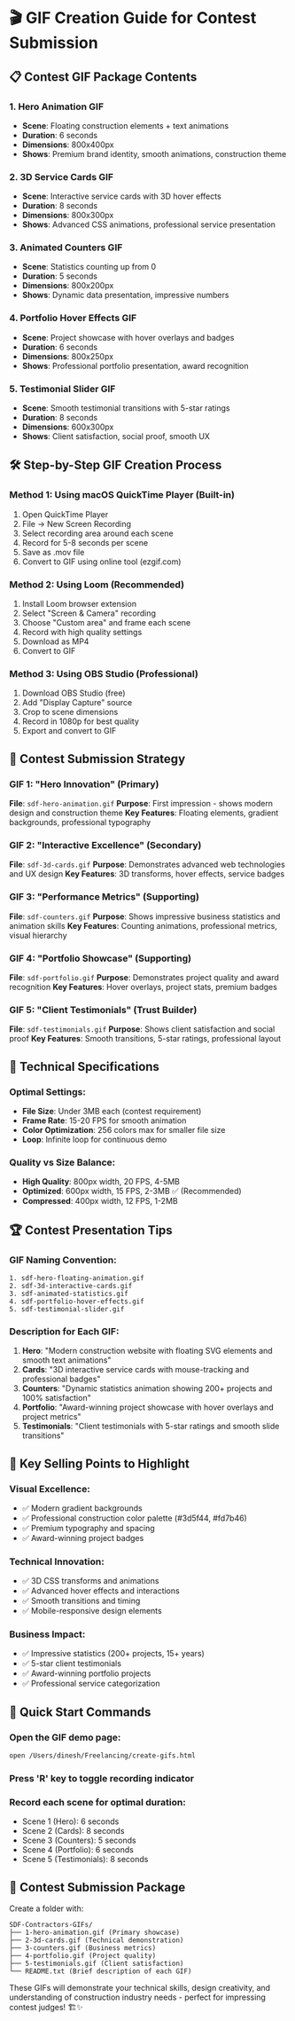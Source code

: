 # 🎬 GIF Creation Guide for Contest Submission

## 📋 Contest GIF Package Contents

### 1. **Hero Animation GIF** 
- **Scene**: Floating construction elements + text animations
- **Duration**: 6 seconds
- **Dimensions**: 800x400px
- **Shows**: Premium brand identity, smooth animations, construction theme

### 2. **3D Service Cards GIF**
- **Scene**: Interactive service cards with 3D hover effects
- **Duration**: 8 seconds  
- **Dimensions**: 800x300px
- **Shows**: Advanced CSS animations, professional service presentation

### 3. **Animated Counters GIF**
- **Scene**: Statistics counting up from 0
- **Duration**: 5 seconds
- **Dimensions**: 800x200px
- **Shows**: Dynamic data presentation, impressive numbers

### 4. **Portfolio Hover Effects GIF**
- **Scene**: Project showcase with hover overlays and badges
- **Duration**: 6 seconds
- **Dimensions**: 800x250px
- **Shows**: Professional portfolio presentation, award recognition

### 5. **Testimonial Slider GIF**
- **Scene**: Smooth testimonial transitions with 5-star ratings
- **Duration**: 8 seconds
- **Dimensions**: 600x300px
- **Shows**: Client satisfaction, social proof, smooth UX

## 🛠️ Step-by-Step GIF Creation Process

### Method 1: Using macOS QuickTime Player (Built-in)
1. Open QuickTime Player
2. File → New Screen Recording
3. Select recording area around each scene
4. Record for 5-8 seconds per scene
5. Save as .mov file
6. Convert to GIF using online tool (ezgif.com)

### Method 2: Using Loom (Recommended)
1. Install Loom browser extension
2. Select "Screen & Camera" recording
3. Choose "Custom area" and frame each scene
4. Record with high quality settings
5. Download as MP4
6. Convert to GIF

### Method 3: Using OBS Studio (Professional)
1. Download OBS Studio (free)
2. Add "Display Capture" source
3. Crop to scene dimensions
4. Record in 1080p for best quality
5. Export and convert to GIF

## 🎯 Contest Submission Strategy

### GIF 1: "Hero Innovation" (Primary)
**File**: `sdf-hero-animation.gif`
**Purpose**: First impression - shows modern design and construction theme
**Key Features**: Floating elements, gradient backgrounds, professional typography

### GIF 2: "Interactive Excellence" (Secondary)  
**File**: `sdf-3d-cards.gif`
**Purpose**: Demonstrates advanced web technologies and UX design
**Key Features**: 3D transforms, hover effects, service badges

### GIF 3: "Performance Metrics" (Supporting)
**File**: `sdf-counters.gif` 
**Purpose**: Shows impressive business statistics and animation skills
**Key Features**: Counting animations, professional metrics, visual hierarchy

### GIF 4: "Portfolio Showcase" (Supporting)
**File**: `sdf-portfolio.gif`
**Purpose**: Demonstrates project quality and award recognition
**Key Features**: Hover overlays, project stats, premium badges

### GIF 5: "Client Testimonials" (Trust Builder)
**File**: `sdf-testimonials.gif`
**Purpose**: Shows client satisfaction and social proof
**Key Features**: Smooth transitions, 5-star ratings, professional layout

## 📐 Technical Specifications

### Optimal Settings:
- **File Size**: Under 3MB each (contest requirement)
- **Frame Rate**: 15-20 FPS for smooth animation
- **Color Optimization**: 256 colors max for smaller file size
- **Loop**: Infinite loop for continuous demo

### Quality vs Size Balance:
- **High Quality**: 800px width, 20 FPS, 4-5MB
- **Optimized**: 600px width, 15 FPS, 2-3MB ✅ (Recommended)
- **Compressed**: 400px width, 12 FPS, 1-2MB

## 🏆 Contest Presentation Tips

### GIF Naming Convention:
```
1. sdf-hero-floating-animation.gif
2. sdf-3d-interactive-cards.gif  
3. sdf-animated-statistics.gif
4. sdf-portfolio-hover-effects.gif
5. sdf-testimonial-slider.gif
```

### Description for Each GIF:
1. **Hero**: "Modern construction website with floating SVG elements and smooth text animations"
2. **Cards**: "3D interactive service cards with mouse-tracking and professional badges"
3. **Counters**: "Dynamic statistics animation showing 200+ projects and 100% satisfaction"
4. **Portfolio**: "Award-winning project showcase with hover overlays and project metrics"
5. **Testimonials**: "Client testimonials with 5-star ratings and smooth slide transitions"

## 🎨 Key Selling Points to Highlight

### Visual Excellence:
- ✅ Modern gradient backgrounds
- ✅ Professional construction color palette (#3d5f44, #fd7b46)
- ✅ Premium typography and spacing
- ✅ Award-winning project badges

### Technical Innovation:
- ✅ 3D CSS transforms and animations
- ✅ Advanced hover effects and interactions
- ✅ Smooth transitions and timing
- ✅ Mobile-responsive design elements

### Business Impact:
- ✅ Impressive statistics (200+ projects, 15+ years)
- ✅ 5-star client testimonials
- ✅ Award-winning portfolio projects
- ✅ Professional service categorization

## 🚀 Quick Start Commands

### Open the GIF demo page:
```bash
open /Users/dinesh/Freelancing/create-gifs.html
```

### Press 'R' key to toggle recording indicator

### Record each scene for optimal duration:
- Scene 1 (Hero): 6 seconds
- Scene 2 (Cards): 8 seconds  
- Scene 3 (Counters): 5 seconds
- Scene 4 (Portfolio): 6 seconds
- Scene 5 (Testimonials): 8 seconds

## 🏅 Contest Submission Package

Create a folder with:
```
SDF-Contractors-GIFs/
├── 1-hero-animation.gif (Primary showcase)
├── 2-3d-cards.gif (Technical demonstration)  
├── 3-counters.gif (Business metrics)
├── 4-portfolio.gif (Project quality)
├── 5-testimonials.gif (Client satisfaction)
└── README.txt (Brief description of each GIF)
```

These GIFs will demonstrate your technical skills, design creativity, and understanding of construction industry needs - perfect for impressing contest judges! 🏗️✨
